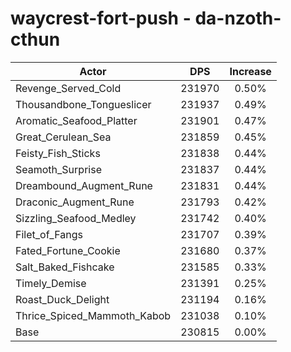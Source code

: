 # waycrest-fort-push - da-nzoth-cthun
| Actor | DPS | Increase |
|---|:---:|:---:|
|Revenge_Served_Cold|231970|0.50%|
|Thousandbone_Tongueslicer|231937|0.49%|
|Aromatic_Seafood_Platter|231901|0.47%|
|Great_Cerulean_Sea|231859|0.45%|
|Feisty_Fish_Sticks|231838|0.44%|
|Seamoth_Surprise|231837|0.44%|
|Dreambound_Augment_Rune|231831|0.44%|
|Draconic_Augment_Rune|231793|0.42%|
|Sizzling_Seafood_Medley|231742|0.40%|
|Filet_of_Fangs|231707|0.39%|
|Fated_Fortune_Cookie|231680|0.37%|
|Salt_Baked_Fishcake|231585|0.33%|
|Timely_Demise|231391|0.25%|
|Roast_Duck_Delight|231194|0.16%|
|Thrice_Spiced_Mammoth_Kabob|231038|0.10%|
|Base|230815|0.00%|
